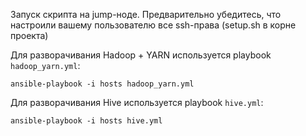Запуск скрипта на jump-ноде. Предварительно убедитесь, что настроили вашему пользователю все ssh-права (setup.sh в корне проекта)

Для разворачивания Hadoop + YARN используется playbook `hadoop_yarn.yml`:
```shell
ansible-playbook -i hosts hadoop_yarn.yml
```

Для разворачивания Hive используется playbook `hive.yml`:
```shell
ansible-playbook -i hosts hive.yml
```
